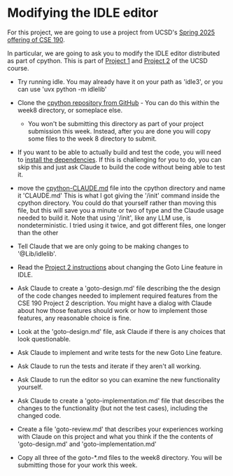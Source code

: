 # Modifying the IDLE editor

For this project, we are going to use a project from UCSD's [Spring 2025 offering of CSE 190](https://cse190largecodebases.github.io/sp25/).

In particular, we are going to ask you to modify the IDLE editor distributed as part of cpython. This is part of [Project 1](https://cse190largecodebases.github.io/sp25/projects/idle-dev-environment) and [Project 2](https://cse190largecodebases.github.io/sp25/projects/go-to-line-feature) of the UCSD course.

* Try running idle. You may already have it on your path as 'idle3', or you can use 'uvx python -m idlelib'

* Clone the [cpython repository from GitHub](https://github.com/python/cpython) - You can do this within the week8 directory, or someplace else. 
  * You won't be submitting this directory as part of your project submission this week. Instead, after you are done you will copy some files to the week 8 directory to submit. 
* If you want to be able to actually build and test the code, you will need to [install the dependencies](https://devguide.python.org/getting-started/setup-building/#install-dependencies). If this is challenging for you to do, you can skip this and just ask Claude to build the code without being able to test it.
* move the [cpython-CLAUDE.md](cpython-CLAUDE.md) file into the cpython directory and name it 'CLAUDE.md' This is what I got giving the '/init' command inside the cpython directory. You could do that yourself rather than moving this file, but this will save you a minute or two of type and the Claude usage needed to build it. Note that using '/init', like any LLM use, is nondeterministic. I tried using it twice, and got different files, one longer than the other
* Tell Claude that we are only going to be making changes to '@Lib/idlelib'.
* Read the [Project 2 instructions](https://cse190largecodebases.github.io/sp25/projects/go-to-line-feature) about changing the Goto Line feature in IDLE.
* Ask Claude to create a 'goto-design.md' file describing the the design of the code changes needed to implement required features from the CSE 190 Project 2 description. You might have a dialog with Claude about how those features should work or how to implement those features, any reasonable choice is fine.
* Look at the 'goto-design.md' file, ask Claude if there is any choices that look questionable.
* Ask Claude to implement and write tests for the new Goto Line feature.
* Ask Claude to run the tests and iterate if they aren't all working.
* Ask Claude to run the editor so you can examine the new functionality yourself.
* Ask Claude to create a 'goto-implementation.md' file that describes the changes to the functionality (but not the test cases), including the changed code.
* Create a file 'goto-review.md' that describes your experiences working with Claude on this project and what you think if the the contents of 'goto-design.md' and  'goto-implementation.md'
* Copy all three of the goto-*.md files to the week8 directory. You will be submitting those for your work this week.
